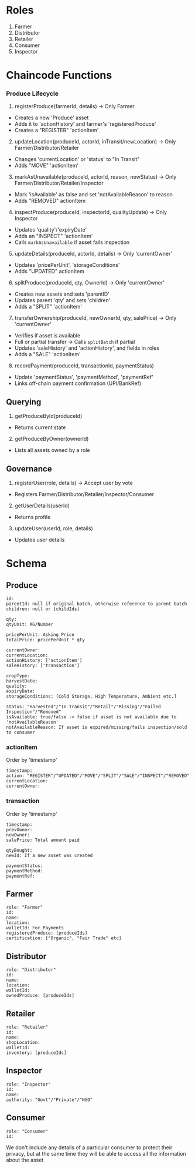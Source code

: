 # Roles

1. Farmer
2. Distributor
3. Retailer
4. Consumer
5. Inspector

# Chaincode Functions

### Produce Lifecycle

1. registerProduce(farmerId, details) -> Only Farmer

- Creates a new 'Produce' asset
- Adds it to 'actionHistory' and farmer's 'registeredProduce'
- Creates a "REGISTER" 'actionItem'

2. updateLocation(produceId, actorId, inTransit/newLocation) -> Only Farmer/Distributor/Retailer

- Changes 'currentLocation' or 'status' to "In Transit"
- Adds "MOVE" 'actionItem'

3. markAsUnavailable(produceId, actorId, reason, newStatus) -> Only Farmer/Distributor/Retailer/Inspector

- Mark 'isAvailable' as false and set 'notAvailableReason' to reason
- Adds "REMOVED" actionItem

4. inspectProduce(produceId, inspectorId, qualityUpdate) -> Only Inspector

- Updates 'quality'/'expiryDate'
- Adds an "INSPECT" 'actionItem'
- Calls `markAsUnavailable` if asset fails inspection

5. updateDetails(produceId, actorId, details) -> Only 'currentOwner'

- Updates 'pricePerUnit', 'storageConditions'
- Adds "UPDATED" actionItem

6. splitProduce(produceId, qty, OwnerId) -> Only 'currentOwner'

- Creates new assets and sets 'parentID'
- Updates parent 'qty' and sets 'children'
- Adds a "SPLIT" 'actionItem'

7. transferOwnership(produceId, newOwnerId, qty, salePrice) -> Only 'currentOwner'

- Verifies if asset is available
- Full or partial transfer -> Calls `splitBatch` if partial
- Updates 'saleHistory' and 'actionHistory', and fields in roles
- Adds a "SALE" 'actionItem'

8. recordPayment(produceId, transactionId, paymentStatus)

- Update 'paymentStatus', 'paymentMethod', 'paymentRef'
- Links off-chain payment confirmation (UPI/BankRef)

## Querying

1. getProduceById(produceId)

- Returns current state

2. getProduceByOwner(ownerId)

- Lists all assets owned by a role

## Governance

1. registerUser(role, details) -> Accept user by vote

- Registers Farmer/Distributor/Retailer/Inspector/Consumer

2. getUserDetails(userId)

- Returns profile

3. updateUser(userId, role, details)

- Updates user details

# Schema

## Produce

```
id:
parentId: null if original batch, otherwise reference to parent batch
children: null or [childIds]

qty:
qtyUnit: KG/Number

pricePerUnit: Asking Price
totalPrice: pricePerUnit * qty

currentOwner:
currentLocation:
actionHistory: ['actionItem']
saleHistory: ['transaction']

cropType:
harvestDate:
quality:
expiryDate:
storageConditions: [Cold Storage, High Temperature, Ambient etc.]

status: "Harvested"/"In Transit"/"Retail"/"Missing"/"Failed Inspection"/"Removed"
isAvailable: true/false -> false if asset is not available due to 'notAvailableReason'
notAvailableReason: If asset is expired/missing/fails inspection/sold to consumer
```

### actionItem

Order by 'timestamp'

```
timestamp:
action: "REGISTER"/"UPDATED"/"MOVE"/"SPLIT"/"SALE"/"INSPECT"/"REMOVED"
currentLocation:
currentOwner:
```

### transaction

Order by 'timestamp'

```
timestamp:
prevOwner:
newOwner:
salePrice: Total amount paid

qtyBought:
newId: If a new asset was created

paymentStatus:
paymentMethod:
paymentRef:
```

## Farmer

```
role: "Farmer"
id:
name:
location:
walletId: For Payments
registeredProduce: [produceIds]
certification: ["Organic", "Fair Trade" etc]
```

## Distributor

```
role: "Distributor"
id:
name:
location:
walletId:
ownedProduce: [produceIds]
```

## Retailer

```
role: "Retailer"
id:
name:
shopLocation:
walletId:
inventory: [produceIds]
```

## Inspector

```
role: "Inspector"
id:
name:
authority: "Govt"/"Private"/"NGO"
```

## Consumer

```
role: "Consumer"
id:
```

We don't include any details of a particular consumer to protect their privacy, but at the same time they will be able to access all the information about the asset
